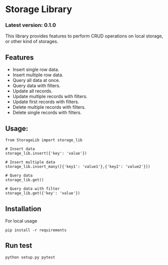 # Storage Library
### Latest version: 0.1.0

This library provides features to perform CRUD operations on local storage, or other kind of storages.

## Features

 - Insert single row data.
 - Insert multiple row data.
 - Query all data at once.
 - Query data with filters.
 - Update all records.
 - Update multiple records with filters.
 - Update first records with filters.
 - Delete multiple records with filters.
 - Delete single records with filters.

## Usage:

```
from StorageLib import storage_lib

# Insert data
storage_lib.insert({'key': 'value'})

# Insert multiple data
storage_lib.insert_many([{'key1': 'value1'},{'key2': 'value2'}])

# Query data
storage_lib.get()

# Query data with filter
storage_lib.get({'key': 'value'})
```

## Installation
For local usage
```
pip install -r requirements
```
## Run test
`python setup.py pytest`
